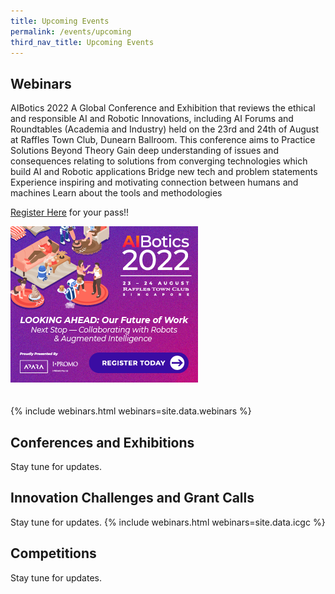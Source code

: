 ```yaml
---
title: Upcoming Events
permalink: /events/upcoming
third_nav_title: Upcoming Events
---
```

## Webinars 
AIBotics 2022
A Global Conference and Exhibition that reviews the ethical and responsible AI and Robotic Innovations, including AI Forums and Roundtables (Academia and Industry) held on the 23rd and 24th of August at Raffles Town Club, Dunearn Ballroom.
This conference aims to
Practice Solutions Beyond Theory
Gain deep understanding of issues and consequences relating to solutions from converging technologies which build AI and Robotic applications
Bridge new tech and problem statements
Experience inspiring and motivating connection between humans and machines
Learn about the tools and methodologies

[Register Here](https://na.eventscloud.com/ereg/index.php?eventid=677864&) for your pass!!

<img style="max-width:80%;margin-bottom:20px;" src="/images/webinars/AIB_Banner_300x250.png">

{% include webinars.html webinars=site.data.webinars %}
  
## Conferences and Exhibitions
Stay tune for updates.

## Innovation Challenges and Grant Calls
Stay tune for updates.
{% include webinars.html webinars=site.data.icgc %}

## Competitions
Stay tune for updates.
